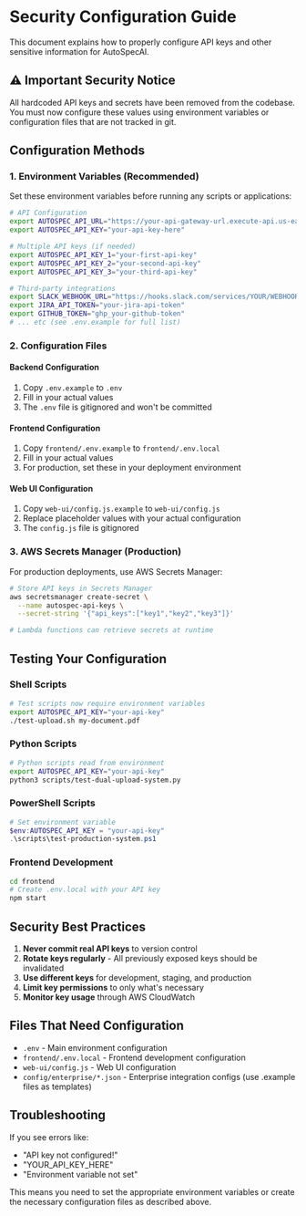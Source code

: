 # Security Configuration Guide

This document explains how to properly configure API keys and other sensitive information for AutoSpecAI.

## ⚠️ Important Security Notice

All hardcoded API keys and secrets have been removed from the codebase. You must now configure these values using environment variables or configuration files that are not tracked in git.

## Configuration Methods

### 1. Environment Variables (Recommended)

Set these environment variables before running any scripts or applications:

```bash
# API Configuration
export AUTOSPEC_API_URL="https://your-api-gateway-url.execute-api.us-east-1.amazonaws.com/prod"
export AUTOSPEC_API_KEY="your-api-key-here"

# Multiple API keys (if needed)
export AUTOSPEC_API_KEY_1="your-first-api-key"
export AUTOSPEC_API_KEY_2="your-second-api-key"
export AUTOSPEC_API_KEY_3="your-third-api-key"

# Third-party integrations
export SLACK_WEBHOOK_URL="https://hooks.slack.com/services/YOUR/WEBHOOK/URL"
export JIRA_API_TOKEN="your-jira-api-token"
export GITHUB_TOKEN="ghp_your-github-token"
# ... etc (see .env.example for full list)
```

### 2. Configuration Files

#### Backend Configuration
1. Copy `.env.example` to `.env`
2. Fill in your actual values
3. The `.env` file is gitignored and won't be committed

#### Frontend Configuration
1. Copy `frontend/.env.example` to `frontend/.env.local`
2. Fill in your actual values
3. For production, set these in your deployment environment

#### Web UI Configuration
1. Copy `web-ui/config.js.example` to `web-ui/config.js`
2. Replace placeholder values with your actual configuration
3. The `config.js` file is gitignored

### 3. AWS Secrets Manager (Production)

For production deployments, use AWS Secrets Manager:

```bash
# Store API keys in Secrets Manager
aws secretsmanager create-secret \
  --name autospec-api-keys \
  --secret-string '{"api_keys":["key1","key2","key3"]}'

# Lambda functions can retrieve secrets at runtime
```

## Testing Your Configuration

### Shell Scripts
```bash
# Test scripts now require environment variables
export AUTOSPEC_API_KEY="your-api-key"
./test-upload.sh my-document.pdf
```

### Python Scripts
```bash
# Python scripts read from environment
export AUTOSPEC_API_KEY="your-api-key"
python3 scripts/test-dual-upload-system.py
```

### PowerShell Scripts
```powershell
# Set environment variable
$env:AUTOSPEC_API_KEY = "your-api-key"
.\scripts\test-production-system.ps1
```

### Frontend Development
```bash
cd frontend
# Create .env.local with your API key
npm start
```

## Security Best Practices

1. **Never commit real API keys** to version control
2. **Rotate keys regularly** - All previously exposed keys should be invalidated
3. **Use different keys** for development, staging, and production
4. **Limit key permissions** to only what's necessary
5. **Monitor key usage** through AWS CloudWatch

## Files That Need Configuration

- `.env` - Main environment configuration
- `frontend/.env.local` - Frontend development configuration
- `web-ui/config.js` - Web UI configuration
- `config/enterprise/*.json` - Enterprise integration configs (use .example files as templates)

## Troubleshooting

If you see errors like:
- "API key not configured!"
- "YOUR_API_KEY_HERE"
- "Environment variable not set"

This means you need to set the appropriate environment variables or create the necessary configuration files as described above.
